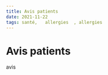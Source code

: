 ```yaml
---
title: Avis patients
date: 2021-11-22
tags: santé,   allergies  , allergies
---
```

# Avis patients

avis